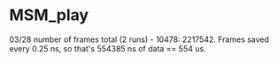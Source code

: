 # MSM_play

03/28 number of frames total (2 runs) - 10478: 2217542. Frames saved every 0.25 ns, so that's 554385 ns of data == 554 us. 

